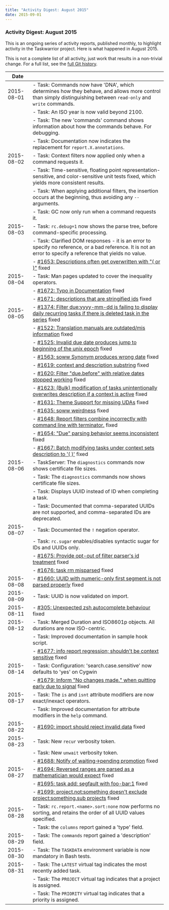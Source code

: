 ```yaml
---
title: "Activity Digest: August 2015"
date: 2015-09-01
---
```


### Activity Digest: August 2015 

This is an ongoing series of activity reports, published monthly, to highlight activity in the Taskwarrior project.
Here is what happened in August 2015.

This is not a complete list of all activity, just work that results in a non-trivial change.
For a full list, see the [full Git history](https://github.com/GothenburgBitFactory/taskwarrior/commits/v2.5.0).

| Date       |                                                                                                                                                                                            | 
|------------|--------------------------------------------------------------------------------------------------------------------------------------------------------------------------------------------|
| 2015-08-01 | - Task: Commands now have \'DNA\', which determines how they behave, and allows more control than simply distinguishing between `read-only` and `write` commands.                          |
|            | - Task: An ISO year is now valid beyond 2100.                                                                                                                                              |
|            | - Task: The new \'commands\' command shows information about how the commands behave. For debugging.                                                                                       |
|            | - Task: Documentation now indicates the replacement for `report.X.annotations`.                                                                                                            |
| 2015-08-02 | - Task: Context filters now applied only when a command requests it.                                                                                                                       |
|            | - Task: Time-sensitive, floating point representation-sensitive, and color-sensitive unit tests fixed, which yields more consistent results.                                               |
|            | - Task: When applying additional filters, the insertion occurs at the beginning, thus avoiding any `--` arguments.                                                                         |
|            | - Task: GC now only run when a command requests it.                                                                                                                                        |
| 2015-08-03 | - Task: `rc.debug=1` now shows the parse tree, before command-specific processing.                                                                                                         |
|            | - Task: Clarified DOM responses - it is an error to specify no reference, or a bad reference. It is not an error to specify a reference that yields no value.                              |
|            | - [#1653: Descriptions often get overwritten with \"( or )\"](https://github.com/GothenburgBitFactory/taskwarrior/issues/1653) fixed                                                       |
| 2015-08-04 | - Task: Man pages updated to cover the inequality operators.                                                                                                                               |
|            | - [#1672: Typo in Documentation](https://github.com/GothenburgBitFactory/taskwarrior/issues/1672) fixed                                                                                    |
|            | - [#1671: descriptions that are stringified ids](https://github.com/GothenburgBitFactory/taskwarrior/issues/1671) fixed                                                                    |
| 2015-08-05 | - [#1374: Filter due:yyyy-mm-dd is failing to display daily recurring tasks if there is deleted task in the series](https://github.com/GothenburgBitFactory/taskwarrior/issues/1374) fixed |
|            | - [#1522: Translation manuals are outdated/mis information](https://github.com/GothenburgBitFactory/taskwarrior/issues/1522) fixed                                                         |
|            | - [#1525: Invalid due date produces jump to beginning of the unix epoch](https://github.com/GothenburgBitFactory/taskwarrior/issues/1525) fixed                                            |
|            | - [#1563: soww Synonym produces wrong date](https://github.com/GothenburgBitFactory/taskwarrior/issues/1563) fixed                                                                         |
|            | - [#1619: context and description substring](https://github.com/GothenburgBitFactory/taskwarrior/issues/1619) fixed                                                                        |
|            | - [#1620: Filter \"due.before\" with relative dates stopped working](https://github.com/GothenburgBitFactory/taskwarrior/issues/1620) fixed                                                |
|            | - [#1623: (Bulk) modification of tasks unintentionally overwrites description if a context is active](https://github.com/GothenburgBitFactory/taskwarrior/issues/1623) fixed               |
|            | - [#1631: Theme Support for missing UDAs](https://github.com/GothenburgBitFactory/taskwarrior/issues/1631) fixed                                                                           |
|            | - [#1635: soww weirdness](https://github.com/GothenburgBitFactory/taskwarrior/issues/1635) fixed                                                                                           |
|            | - [#1648: Report filters combine incorrectly with command line with terminator.](https://github.com/GothenburgBitFactory/taskwarrior/issues/1648) fixed                                    |
|            | - [#1654: \"Due\" parsing behavior seems inconsistent](https://github.com/GothenburgBitFactory/taskwarrior/issues/1654) fixed                                                              |
|            | - [#1667: Batch modifying tasks under context sets description to \'( )\'](https://github.com/GothenburgBitFactory/taskwarrior/issues/1667) fixed                                          |
| 2015-08-06 | - TaskServer: The `diagnostics` commands now shows certificate file sizes.                                                                                                                 |
|            | - Task: The `diagnostics` commands now shows certificate file sizes.                                                                                                                       |
|            | - Task: Displays UUID instead of ID when completing a task.                                                                                                                                |
|            | - Task: Documented that comma-separated UUIDs are not supported, and comma-separated IDs are deprecated.                                                                                   |
| 2015-08-07 | - Task: Documented the `!` negation operator.                                                                                                                                              |
|            | - Task: `rc.sugar` enables/disables syntactic sugar for IDs and UUIDs only.                                                                                                                |
|            | - [#1675: Provide opt-out of filter parser\'s id treatment](https://github.com/GothenburgBitFactory/taskwarrior/issues/1675) fixed                                                         |
|            | - [#1676: task rm misparsed](https://github.com/GothenburgBitFactory/taskwarrior/issues/1676) fixed                                                                                        |
| 2015-08-08 | - [#1660: UUID with numeric-only first segment is not parsed properly](https://github.com/GothenburgBitFactory/taskwarrior/issues/1660) fixed                                              |
| 2015-08-09 | - Task: UUID is now validated on import.                                                                                                                                                   |
| 2015-08-11 | - [#305: Unexpected zsh autocomplete behaviour](https://github.com/GothenburgBitFactory/taskwarrior/issues/305) fixed                                                                      |
| 2015-08-12 | - Task: Merged Duration and ISO8601p objects. All durations are now ISO-centric.                                                                                                           |
|            | - Task: Improved documentation in sample hook script.                                                                                                                                      |
|            | - [#1677: info report regression; shouldn\'t be context sensitive](https://github.com/GothenburgBitFactory/taskwarrior/issues/1677) fixed                                                  |
| 2015-08-14 | - Task: Configuration: \'search.case.sensitive\' now defaults to \'yes\' on Cygwin                                                                                                         |
|            | - [#1679: Inform \"No changes made.\" when quitting early due to signal](https://github.com/GothenburgBitFactory/taskwarrior/issues/1679) fixed                                            |
| 2015-08-17 | - Task: The `is` and `isnt` attribute modifiers are now exact/inexact operators.                                                                                                           |
|            | - Task: Improved documentation for attribute modifiers in the `help` command.                                                                                                              |
| 2015-08-22 | - [#1690: import should reject invalid data](https://github.com/GothenburgBitFactory/taskwarrior/issues/1690) fixed                                                                        |
| 2015-08-23 | - Task: New `recur` verbosity token.                                                                                                                                                       |
|            | - Task: New `unwait` verbosity token.                                                                                                                                                      |
|            | - [#1688: Notify of waiting→pending promotion](https://github.com/GothenburgBitFactory/taskwarrior/issues/1688) fixed                                                                      |
| 2015-08-27 | - [#1694: Reversed ranges are parsed as a mathematician would expect](https://github.com/GothenburgBitFactory/taskwarrior/issues/1694) fixed                                               |
|            | - [#1695: task add: segfault with foo-bar:1](https://github.com/GothenburgBitFactory/taskwarrior/issues/1695) fixed                                                                        |
|            | - [#1699: project.not:something doesn\'t exclude project:something.sub projects](https://github.com/GothenburgBitFactory/taskwarrior/issues/1699) fixed                                    |
| 2015-08-28 | - Task: `rc.report.<name>.sort:none` now performs no sorting, and retains the order of all UUID values specified.                                                                          |
|            | - Task: the `columns` report gained a \'type\' field.                                                                                                                                      |
| 2015-08-29 | - Task: The `commands` report gained a \'description\' field.                                                                                                                              |
| 2015-08-30 | - Task: The `TASKDATA` environment variable is now mandatory in Bash tests.                                                                                                                |
| 2015-08-31 | - Task: The `LATEST` virtual tag indicates the most recently added task.                                                                                                                   |
|            | - Task: The `PROJECT` virtual tag indicates that a project is assigned.                                                                                                                    |
|            | - Task: The `PRIORITY` virtual tag indicates that a priority is assigned.                                                                                                                  |
